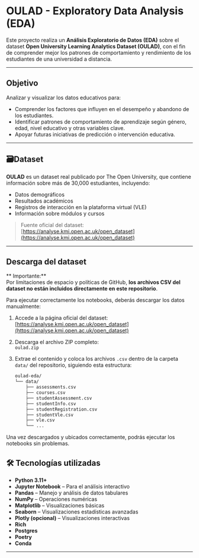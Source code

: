 # OULAD - Exploratory Data Analysis (EDA)

Este proyecto realiza un **Análisis Exploratorio de Datos (EDA)** sobre el dataset **Open University Learning Analytics Dataset (OULAD)**, con el fin de comprender mejor los patrones de comportamiento y rendimiento de los estudiantes de una universidad a distancia.

---

## Objetivo

Analizar y visualizar los datos educativos para:

- Comprender los factores que influyen en el desempeño y abandono de los estudiantes.
- Identificar patrones de comportamiento de aprendizaje según género, edad, nivel educativo y otras variables clave.
- Apoyar futuras iniciativas de predicción o intervención educativa.

---

## 🗃Dataset

**OULAD** es un dataset real publicado por The Open University, que contiene información sobre más de 30,000 estudiantes, incluyendo:

- Datos demográficos
- Resultados académicos
- Registros de interacción en la plataforma virtual (VLE)
- Información sobre módulos y cursos

> Fuente oficial del dataset: [https://analyse.kmi.open.ac.uk/open_dataset](https://analyse.kmi.open.ac.uk/open_dataset)

---

## Descarga del dataset

** Importante:**  
Por limitaciones de espacio y políticas de GitHub, **los archivos CSV del dataset no están incluidos directamente en este repositorio**.

Para ejecutar correctamente los notebooks, deberás descargar los datos manualmente:

1. Accede a la página oficial del dataset:  
    [https://analyse.kmi.open.ac.uk/open_dataset](https://analyse.kmi.open.ac.uk/open_dataset)

2. Descarga el archivo ZIP completo:  
   `oulad.zip`

3. Extrae el contenido y coloca los archivos `.csv` dentro de la carpeta `data/` del repositorio, siguiendo esta estructura:

   ```bash
   oulad-eda/
   └── data/
       ├── assessments.csv
       ├── courses.csv
       ├── studentAssessment.csv
       ├── studentInfo.csv
       ├── studentRegistration.csv
       ├── studentVle.csv
       ├── vle.csv
       └── ...

Una vez descargados y ubicados correctamente, podrás ejecutar los notebooks sin problemas.
## 🛠 Tecnologías utilizadas

- **Python 3.11+**
- **Jupyter Notebook** – Para el análisis interactivo
- **Pandas** – Manejo y análisis de datos tabulares
- **NumPy** – Operaciones numéricas
- **Matplotlib** – Visualizaciones básicas
- **Seaborn** – Visualizaciones estadísticas avanzadas
- **Plotly (opcional)** – Visualizaciones interactivas
- **Rich**
- **Postgres**
- **Poetry**
- **Conda**

---

